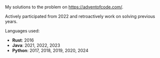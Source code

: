 My solutions to the problem on https://adventofcode.com/.

Actively participated from 2022 and retroactively work on solving previous years.

Languages used:
* **Rust**: 2016
* **Java**: 2021, 2022, 2023
* **Python**: 2017, 2018, 2019, 2020, 2024
